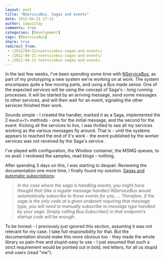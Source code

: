 ```yaml
---
layout: post
title: "NServiceBus, Sagas and events"
date: 2012-04-21 17:31
author: saguiitay
comments: true
categories: [Development]
tags: [NServiceBus]
share: true
redirect_from:
 - /2012/04/21/nservicebus-sagas-and-events/
 - /2012-04-21-nservicebus-sagas-and-events/
 - /2012-04-21-nservicebus-sagas-and-events
---
```

In the last few weeks, I've been spending some time with [NServiceBus](http://www.nservicebus.com), as part of my prototyping a new system 
we're working on at work. The system encompass quite a few moving parts, and using a Bus made sense. One of the expected services will be 
using the concept of Saga's - long running processes. It will be started by an arriving message, send some messages to other services, and will 
then wait for an event, signaling the other services finished their work.

Sounds simple - I created the handler, marked it as a Saga, implemented the 2 `Handle<T>` methods - one for the initial message, and the second 
for the event. Kicking all the services to live, I was thrilled to see all my services working as the various messages fly around. 
That is - until the systems appears to reached the end of it's work - the event published by the worker services was not received by the Saga's service. 

I've played with configuration, the Windsor container, the MSMQ queues, to no avail. I reviewed the samples, read blogs - nothing. 

After spending 3 days on this, I was starting to despair. Reviewing the documentation one more time, I finally found my solution:
[Sagas and automatic subscriptions](http://www.nservicebus.com/Sagas.aspx):

> *In the case where the saga is handling events, you might have thought that (like a regular message handler) NServiceBus would automatically subscribe to those events for you. 
> ... 
> Therefore, if the saga is the only code at a given endpoint requiring that message type, you will need to manually subscribe to message type handled by your saga. 
> Simply calling Bus.Subscribe() in that endpoint's startup code will be enough.*

To be honest - I previously just ignored this section, assuming it was not relevant for my case. I take full responsibility for that. 
But the documentation should make this more obvious too - they made the whole library so pain-free and stupid-easy to use - I just assumed 
that such a strict requirement would be pointed out in bold, red letters, for all us stupid end-users (read "me").
